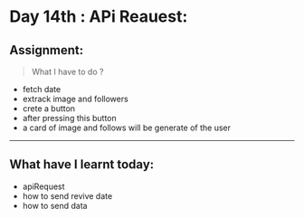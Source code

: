 # Day 14th : APi Reauest:

## Assignment:

> What I have to do ?
- fetch date
- extrack image and followers
- crete a button
- after pressing this button
- a card of image and follows will be generate of the user

<hr>

## What have I learnt today:

- apiRequest
- how to send revive date
- how to send data

